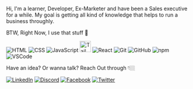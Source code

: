 Hi, I'm a learner, Developer, Ex-Marketer and have been a Sales executive for a while. 
My goal is getting all kind of knowledge that helps to run a business throughly. 

BTW, Right Now, I use that stuff 🌂

![HTML](https://img.icons8.com/color/48/000000/html-5.png) ![CSS](https://img.icons8.com/color/48/000000/css3.png) ![JavaScript](https://img.icons8.com/color/48/000000/javascript.png) <img src="https://i.imgur.com/mPCn0ll.png" alt="Tailwind CSS" height="30"> ![React](https://img.icons8.com/color/48/000000/react-native.png) ![Git](https://img.icons8.com/color/48/000000/git.png) ![GitHub](https://img.icons8.com/color/48/000000/github--v1.png) ![npm](https://img.icons8.com/color/48/000000/npm.png) ![VSCode](https://img.icons8.com/color/48/000000/visual-studio-code-2019.png)



Have an idea? Or wanna talk? Reach Out through 👇🏼

[![LinkedIn](https://img.icons8.com/color/48/000000/linkedin.png)](https://www.linkedin.com/in/abdulsaboor2004/) [![Discord](https://img.icons8.com/color/48/000000/discord.png)](https://discord.com/users/abdulsaboor2004) [![Facebook](https://img.icons8.com/color/48/000000/facebook-new.png)](https://www.facebook.com/abdulsaboor2004/) [![Twitter](https://img.icons8.com/color/48/000000/twitter.png)](https://twitter.com/AbdulSaboor2004)

<!---
Abdulsaboor2004/Abdulsaboor2004 is a ✨ special ✨ repository because its `README.md` (this file) appears on your GitHub profile.
You can click the Preview link to take a look at your changes.
--->
